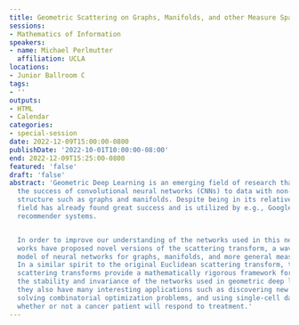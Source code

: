 ```yaml
---
title: Geometric Scattering on Graphs, Manifolds, and other Measure Spaces
sessions:
- Mathematics of Information
speakers:
- name: Michael Perlmutter
  affiliation: UCLA
locations:
- Junior Ballroom C
tags:
- ''
outputs:
- HTML
- Calendar
categories:
- special-session
date: 2022-12-09T15:00:00-0800
publishDate: '2022-10-01T10:00:00-08:00'
end: 2022-12-09T15:25:00-0800
featured: 'false'
draft: 'false'
abstract: 'Geometric Deep Learning is an emerging field of research that aims to extend
  the success of convolutional neural networks (CNNs) to data with non-Euclidean geometric
  structure such as graphs and manifolds. Despite being in its relative infancy, this
  field has already found great success and is utilized by e.g., Google Maps and Amazon''s
  recommender systems.


  In order to improve our understanding of the networks used in this new field, several
  works have proposed novel versions of the scattering transform, a wavelet-based
  model of neural networks for graphs, manifolds, and more general measure spaces.
  In a similar spirit to the original Euclidean scattering transform, these geometric
  scattering transforms provide a mathematically rigorous framework for understanding
  the stability and invariance of the networks used in geometric deep learning. Additionally,
  they also have many interesting applications such as discovering new drug-like molecules,
  solving combinatorial optimization problems, and using single-cell data to predict
  whether or not a cancer patient will respond to treatment.'
---
```

